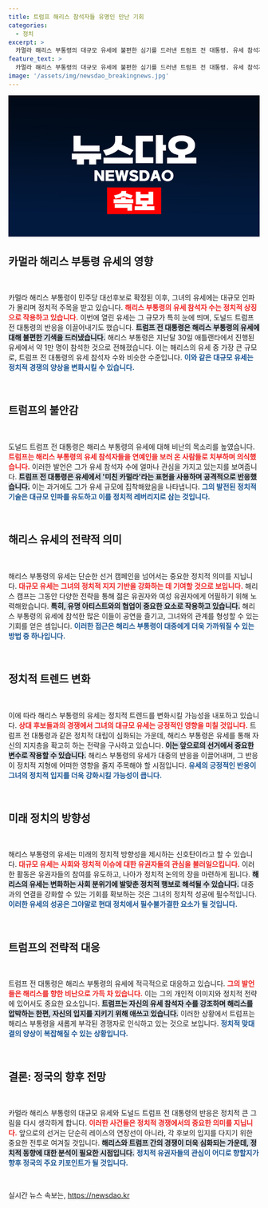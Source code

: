 ```yaml
---
title: 트럼프 해리스 참석자들 유명인 만난 기회
categories:
  - 정치
excerpt: >
  카멀라 해리스 부통령의 대규모 유세에 불편한 심기를 드러낸 트럼프 전 대통령. 유세 참석자 수에 집착하는 그의 반응은 단순한 정치적 긴장감을 넘어서는 의문을 남긴다! 클릭해 보세요!
feature_text: >
  카멀라 해리스 부통령의 대규모 유세에 불편한 심기를 드러낸 트럼프 전 대통령. 유세 참석자 수에 집착하는 그의 반응은 단순한 정치적 긴장감을 넘어서는 의문을 남긴다! 클릭해 보세요!
image: '/assets/img/newsdao_breakingnews.jpg'
---
```


<p><img src="/assets/img/newsdao_breakingnews.jpg" alt="flaretime 속보" /></p>

<h2 data-ke-size="size26">카멀라 해리스 부통령 유세의 영향</h2>

<p data-ke-size="size16">&nbsp;</p>

<p>카멀라 해리스 부통령이 민주당 대선후보로 확정된 이후, 그녀의 유세에는 대규모 인파가 몰리며 정치적 주목을 받고 있습니다. <b><span style="color: #ee2323;">해리스 부통령의 유세 참석자 수는 정치적 상징으로 작용하고 있습니다.</span></b> 이번에 열린 유세는 그 규모가 특히 눈에 띄며, 도널드 트럼프 전 대통령의 반응을 이끌어내기도 했습니다. <b><span style="background-color: #21538527;">트럼프 전 대통령은 해리스 부통령의 유세에 대해 불편한 기색을 드러냈습니다.</span></b> 해리스 부통령은 지난달 30일 애틀랜타에서 진행된 유세에서 약 1만 명이 참석한 것으로 전해졌습니다. 이는 해리스의 유세 중 가장 큰 규모로, 트럼프 전 대통령의 유세 참석자 수와 비슷한 수준입니다. <b><span style="color: #1a5490;">이와 같은 대규모 유세는 정치적 경쟁의 양상을 변화시킬 수 있습니다.</span></b></p>

<p data-ke-size="size16">&nbsp;</p>

<h2 data-ke-size="size26">트럼프의 불안감</h2>

<p data-ke-size="size16">&nbsp;</p>

<p>도널드 트럼프 전 대통령은 해리스 부통령의 유세에 대해 비난의 목소리를 높였습니다. <b><span style="color: #ee2323;">트럼프는 해리스 부통령의 유세 참석자들을 연예인을 보러 온 사람들로 치부하며 의식했습니다.</span></b> 이러한 발언은 그가 유세 참석자 수에 얼마나 관심을 가지고 있는지를 보여줍니다. <b><span style="background-color: #21538527;">트럼프 전 대통령은 유세에서 '미친 카멀라'라는 표현을 사용하며 공격적으로 반응했습니다.</span></b> 이는 과거에도 그가 유세 규모에 집착해왔음을 나타냅니다. <b><span style="color: #1a5490;">그의 발전된 정치적 기술은 대규모 인파를 유도하고 이를 정치적 레버리지로 삼는 것입니다.</span></b> </p>

<p data-ke-size="size16">&nbsp;</p>

<h2 data-ke-size="size26">해리스 유세의 전략적 의미</h2>

<p data-ke-size="size16">&nbsp;</p>

<p>해리스 부통령의 유세는 단순한 선거 캠페인을 넘어서는 중요한 정치적 의미를 지닙니다. <b><span style="color: #ee2323;">대규모 유세는 그녀의 정치적 지지 기반을 강화하는 데 기여할 것으로 보입니다.</span></b> 해리스 캠프는 그동안 다양한 전략을 통해 젊은 유권자와 여성 유권자에게 어필하기 위해 노력해왔습니다. <b><span style="background-color: #21538527;">특히, 유명 아티스트와의 협업이 중요한 요소로 작용하고 있습니다.</span></b> 해리스 부통령의 유세에 참석한 많은 이들이 공연을 즐기고, 그녀와의 관계를 형성할 수 있는 기회를 얻은 셈입니다. <b><span style="color: #1a5490;">이러한 접근은 해리스 부통령이 대중에게 더욱 가까워질 수 있는 방법 중 하나입니다.</span></b></p>

<p data-ke-size="size16">&nbsp;</p>

<h2 data-ke-size="size26">정치적 트렌드 변화</h2>

<p data-ke-size="size16">&nbsp;</p>

<p>이에 따라 해리스 부통령의 유세는 정치적 트렌드를 변화시킬 가능성을 내포하고 있습니다. <b><span style="color: #ee2323;">상대 후보들과의 경쟁에서 그녀의 대규모 유세는 긍정적인 영향을 미칠 것입니다.</span></b> 트럼프 전 대통령과 같은 정치적 대립이 심화되는 가운데, 해리스 부통령은 유세를 통해 자신의 지지층을 확고히 하는 전략을 구사하고 있습니다. <b><span style="background-color: #21538527;">이는 앞으로의 선거에서 중요한 변수로 작용할 수 있습니다.</span></b> 해리스 부통령의 유세가 대중의 반응을 이끌어내며, 그 반응이 정치적 지형에 어떠한 영향을 줄지 주목해야 할 시점입니다. <b><span style="color: #1a5490;">유세의 긍정적인 반응이 그녀의 정치적 입지를 더욱 강화시킬 가능성이 큽니다.</span></b></p>

<p data-ke-size="size16">&nbsp;</p>

<h2 data-ke-size="size26">미래 정치의 방향성</h2>

<p data-ke-size="size16">&nbsp;</p>

<p>해리스 부통령의 유세는 미래의 정치적 방향성을 제시하는 신호탄이라고 할 수 있습니다. <b><span style="color: #ee2323;">대규모 유세는 사회와 정치적 이슈에 대한 유권자들의 관심을 불러일으킵니다.</span></b> 이러한 활동은 유권자들의 참여를 유도하고, 나아가 정치적 논의의 장을 마련하게 됩니다. <b><span style="background-color: #21538527;">해리스의 유세는 변화하는 사회 분위기에 발맞춘 정치적 행보로 해석될 수 있습니다.</span></b> 대중과의 연결을 강화할 수 있는 기회를 확보하는 것은 그녀의 정치적 성공에 필수적입니다. <b><span style="color: #1a5490;">이러한 유세의 성공은 그야말로 현대 정치에서 필수불가결한 요소가 될 것입니다.</span></b></p>

<p data-ke-size="size16">&nbsp;</p>

<h2 data-ke-size="size26">트럼프의 전략적 대응</h2>

<p data-ke-size="size16">&nbsp;</p>

<p>트럼프 전 대통령은 해리스 부통령의 유세에 적극적으로 대응하고 있습니다. <b><span style="color: #ee2323;">그의 발언들은 해리스를 향한 비난으로 가득 차 있습니다.</span></b> 이는 그의 개인적 이미지와 정치적 전략에 있어서도 중요한 요소입니다. <b><span style="background-color: #21538527;">트럼프는 자신의 유세 참석자 수를 강조하며 해리스를 압박하는 한편, 자신의 입지를 지키기 위해 애쓰고 있습니다.</span></b> 이러한 상황에서 트럼프는 해리스 부통령을 새롭게 부각된 경쟁자로 인식하고 있는 것으로 보입니다. <b><span style="color: #1a5490;">정치적 맞대결의 양상이 복잡해질 수 있는 상황입니다.</span></b></p>

<p data-ke-size="size16">&nbsp;</p>

<h2 data-ke-size="size26">결론: 정국의 향후 전망</h2>

<p data-ke-size="size16">&nbsp;</p>

<p>카멀라 해리스 부통령의 대규모 유세와 도널드 트럼프 전 대통령의 반응은 정치적 큰 그림을 다시 생각하게 합니다. <b><span style="color: #ee2323;">이러한 사건들은 정치적 경쟁에서의 중요한 의미를 지닙니다.</span></b> 앞으로의 선거는 단순히 레이스의 연장선이 아니라, 각 후보의 입지를 다지기 위한 중요한 전투로 여겨질 것입니다. <b><span style="background-color: #21538527;">해리스와 트럼프 간의 경쟁이 더욱 심화되는 가운데, 정치적 동향에 대한 분석이 필요한 시점입니다.</span></b> <b><span style="color: #1a5490;">정치적 유권자들의 관심이 어디로 향할지가 향후 정국의 주요 키포인트가 될 것입니다.</span></b> </p>

<p data-ke-size="size16">&nbsp;</p>
실시간 뉴스 속보는, <a href="https://newsdao.kr" rel="dofollow">https://newsdao.kr</a>


